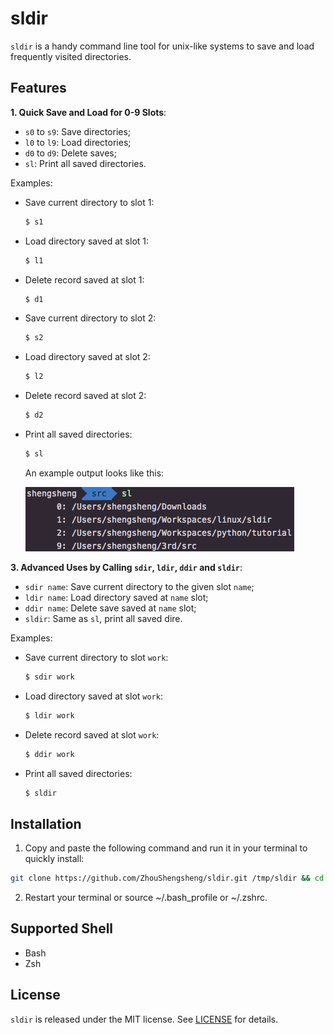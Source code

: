 # sldir

`sldir` is a handy command line tool for unix-like systems to save and load frequently visited directories.

## Features

**1. Quick Save and Load for 0-9 Slots**:

* `s0` to `s9`: Save directories;
* `l0` to `l9`: Load directories;
* `d0` to `d9`: Delete saves;
* `sl`: Print all saved directories.

Examples:

* Save current directory to slot 1:

  ```bash
  $ s1
  ```

* Load directory saved at slot 1:

  ```bash
  $ l1
  ```

* Delete record saved at slot 1:

  ```bash
  $ d1
  ```

* Save current directory to slot 2:

  ```bash
  $ s2
  ```

* Load directory saved at slot 2:

  ```bash
  $ l2
  ```

* Delete record saved at slot 2:

  ```bash
  $ d2
  ```

* Print all saved directories:

  ```bash
  $ sl
  ```

  An example output looks like this:

  ![](images/img_sldir_sl.png)

**3. Advanced Uses by Calling `sdir`, `ldir`, `ddir` and `sldir`**:

* `sdir name`: Save current directory to the given slot `name`;
* `ldir name`: Load directory saved at `name` slot;
* `ddir name`: Delete save saved at `name` slot;
* `sldir`: Same as `sl`, print all saved dire.

Examples:

* Save current directory to slot `work`:

  ```bash
  $ sdir work
  ```

* Load directory saved at slot `work`:

  ```bash
  $ ldir work
  ```

* Delete record saved at slot `work`:

  ```bash
  $ ddir work
  ```

* Print all saved directories:

  ```bash
  $ sldir
  ```

## Installation

1. Copy and paste the following command and run it in your terminal to quickly install:

  ```bash
  git clone https://github.com/ZhouShengsheng/sldir.git /tmp/sldir && cd /tmp/sldir && sh install.sh && cd - && rm -rf /tmp/sldir
  ```

2. Restart your terminal or source ~/.bash_profile or ~/.zshrc.

## Supported Shell

* Bash
* Zsh

## License

`sldir` is released under the MIT license. See [LICENSE](LICENSE) for details.
